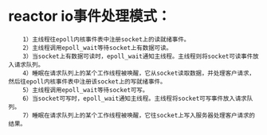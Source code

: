 reactor io事件处理模式：
======
        1）主线程往epoll内核事件表中注册socket上的读就绪事件。
        2）主线程调用epoll_wait等待socket上有数据可读。
        3）当socket上有数据可读时，epoll_wait通知主线程。主线程则将socket可读事件放入请求队列。
        4）睡眠在请求队列上的某个工作线程被唤醒，它从socket读取数据，并处理客户请求，然后往epoll内核事件表中注册该socket上的写就绪事件。
        5）主线程调用epoll_wait等待socket可写。
        6）当socket可写时，epoll_wait通知主线程。主线程将socket可写事件放入请求队列。
        7）睡眠在请求队列上的某个工作线程被唤醒，它往socket上写入服务器处理客户请求的结果。

